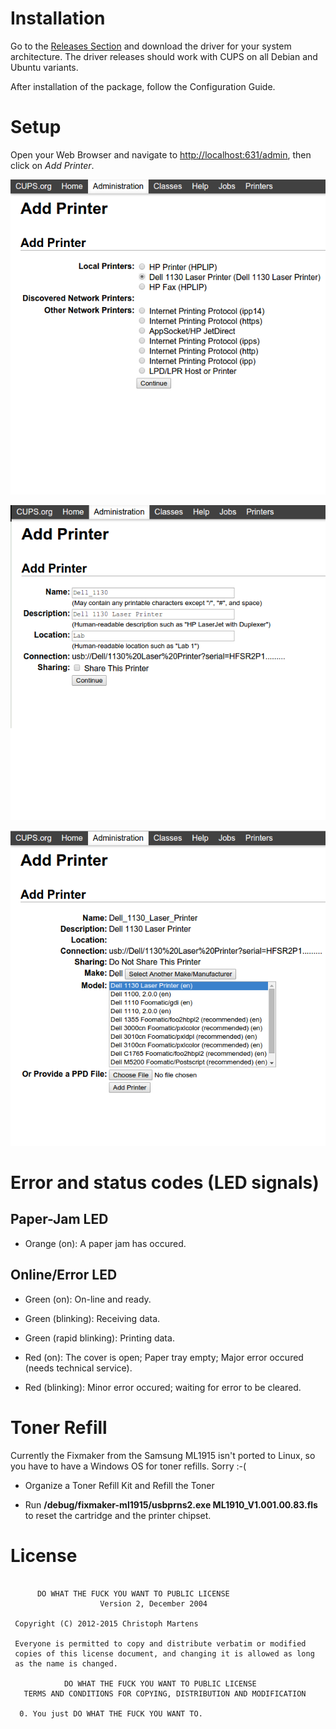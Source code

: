 
# Installation

Go to the [Releases Section](https://github.com/martensms/printer-driver-dell1130/releases)
and download the driver for your system architecture. The driver releases should work with
CUPS on all Debian and Ubuntu variants.

After installation of the package, follow the Configuration Guide.


# Setup

Open your Web Browser and navigate to [http://localhost:631/admin](http://localhost:631/admin), then click on *Add Printer*.

![Select Printer](./docs/add-printer_01.png)

![Name Printer](./docs/add-printer_02.png)

![Select Model](./docs/add-printer_03.png)


# Error and status codes (LED signals)


## Paper-Jam LED

* Orange (on): A paper jam has occured.


## Online/Error LED

* Green (on): On-line and ready.

* Green (blinking): Receiving data.

* Green (rapid blinking): Printing data.

* Red (on): The cover is open; Paper tray empty; Major error occured (needs technical service).

* Red (blinking): Minor error occured; waiting for error to be cleared.


# Toner Refill

Currently the Fixmaker from the Samsung ML1915 isn't ported to Linux,
so you have to have a Windows OS for toner refills. Sorry :-(

* Organize a Toner Refill Kit and Refill the Toner

* Run **/debug/fixmaker-ml1915/usbprns2.exe ML1910_V1.001.00.83.fls** to reset the cartridge and the printer chipset.


# License

```text

      DO WHAT THE FUCK YOU WANT TO PUBLIC LICENSE 
                    Version 2, December 2004 

 Copyright (C) 2012-2015 Christoph Martens

 Everyone is permitted to copy and distribute verbatim or modified 
 copies of this license document, and changing it is allowed as long 
 as the name is changed. 

            DO WHAT THE FUCK YOU WANT TO PUBLIC LICENSE 
   TERMS AND CONDITIONS FOR COPYING, DISTRIBUTION AND MODIFICATION 

  0. You just DO WHAT THE FUCK YOU WANT TO.

```

